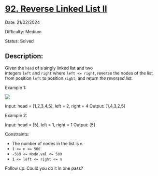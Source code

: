 # [92\. Reverse Linked List II](https://leetcode.com/problems/reverse-linked-list-ii/)

Date: 21/02/2024

Difficulty: Medium

Status: Solved

## Description:

Given the `head` of a singly linked list and two integers `left` and `right` where `left <= right`, reverse the nodes of the list from position `left` to position `right`, and return *the reversed list*.

Example 1:

![](https://assets.leetcode.com/uploads/2021/02/19/rev2ex2.jpg)

Input: head = [1,2,3,4,5], left = 2, right = 4
Output: [1,4,3,2,5]

Example 2:

Input: head = [5], left = 1, right = 1
Output: [5]

Constraints:

-   The number of nodes in the list is `n`.
-   `1 <= n <= 500`
-   `-500 <= Node.val <= 500`
-   `1 <= left <= right <= n`

Follow up: Could you do it in one pass?